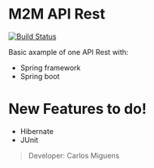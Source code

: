 # M2M API Rest
[![Build Status](https://travis-ci.org/joemccann/dillinger.svg?branch=master)](https://github.com/devtodev/JAPIRest)


Basic axample of one API Rest with:

  - Spring framework
  - Spring boot
  
# New Features to do!

  - Hibernate
  - JUnit

> Developer: Carlos Miguens 